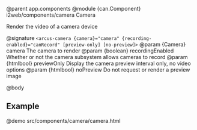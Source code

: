 @parent app.components
@module {can.Component} i2web/components/camera Camera

Render the video of a camera device

@signature `<arcus-camera {camera}="camera" {recording-enabled}="canRecord" [preview-only] [no-preview]>`
@param {Camera} camera The camera to render
@param {boolean} recordingEnabled Whether or not the camera subsystem allows cameras to record
@param {htmlbool} previewOnly Display the camera preview interval only, no video options
@param {htmlbool} noPreview Do not request or render a preview image

@body

## Example
@demo src/components/camera/camera.html